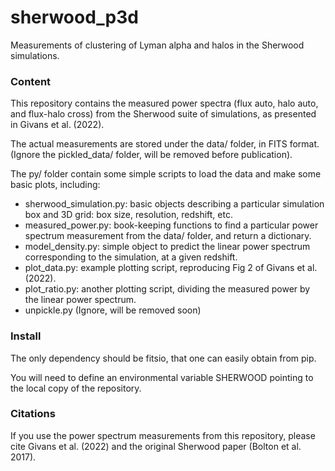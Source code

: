 # sherwood_p3d
Measurements of clustering of Lyman alpha and halos in the Sherwood simulations. 

### Content

This repository contains the measured power spectra (flux auto, halo auto, and flux-halo cross) from the Sherwood suite of simulations, as presented in Givans et al. (2022).

The actual measurements are stored under the data/ folder, in FITS format. (Ignore the pickled_data/ folder, will be removed before publication).

The py/ folder contain some simple scripts to load the data and make some basic plots, including:
 - sherwood_simulation.py: basic objects describing a particular simulation box and 3D grid: box size, resolution, redshift, etc.
 - measured_power.py: book-keeping functions to find a particular power spectrum measurement from the data/ folder, and return a dictionary.
 - model_density.py: simple object to predict the linear power spectrum corresponding to the simulation, at a given redshift.
 - plot_data.py: example plotting script, reproducing Fig 2 of Givans et al. (2022).
 - plot_ratio.py: another plotting script, dividing the measured power by the linear power spectrum.
 - unpickle.py  (Ignore, will be removed soon)

### Install

The only dependency should be fitsio, that one can easily obtain from pip.

You will need to define an environmental variable SHERWOOD pointing to the local copy of the repository.

### Citations

If you use the power spectrum measurements from this repository, please cite Givans et al. (2022) and the original Sherwood paper (Bolton et al. 2017).
